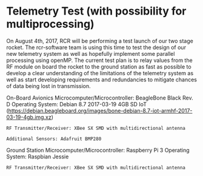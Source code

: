 # Telemetry Test (with possibility for multiprocessing)

On August 4th, 2017, RCR will be performing a test launch of our two stage rocket.  The rcr-software team is using this time to test the design of our new telemetry system as well as hopefully implement some parallel processing using openMP.  The current test plan is to relay values from the RF module on board the rocket to the ground station as fast as possible to develop a clear understanding of the limitations of the telemetry system as well as start developing requirements and redundancies to mitigate chances of data being lost in transmission.

On-Board Avionics
    Microcomputer/Microcontroller: BeagleBone Black Rev. D
        Operating System: Debian 8.7 2017-03-19 4GB SD IoT (https://debian.beagleboard.org/images/bone-debian-8.7-iot-armhf-2017-03-19-4gb.img.xz)

    RF Transmitter/Receiver: XBee SX SMD with multidirectional antenna

    Additional Sensors: Adafruit BMP280

Ground Station
    Microcomputer/Microcontroller: Raspberry Pi 3
        Operating System: Raspbian Jessie

    RF Transmitter/Receiver: XBee SX SMD with multidirectional antenna
